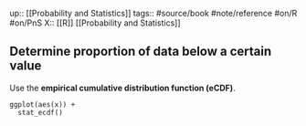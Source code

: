 up:: [[Probability and Statistics]]
tags:: #source/book #note/reference #on/R #on/PnS 
X:: [[R]] [[Probability and Statistics]]

## Determine proportion of data below a certain value

Use the __empirical cumulative distribution function (eCDF)__. 

```
ggplot(aes(x)) +
  stat_ecdf()
```
